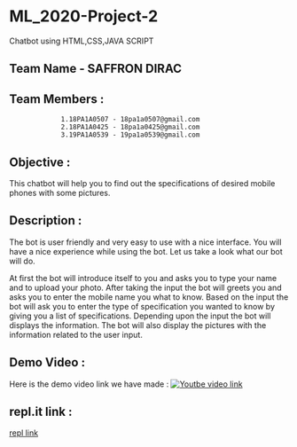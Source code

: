 # ML_2020-Project-2
Chatbot using HTML,CSS,JAVA SCRIPT

## Team Name - SAFFRON DIRAC 
## Team Members :
                 1.18PA1A0507 - 18pa1a0507@gmail.com
                 2.18PA1A0425 - 18pa1a0425@gmail.com
                 3.19PA1A0539 - 19pa1a0539@gmail.com

## Objective :

This chatbot will help you to find out the specifications of desired mobile phones with some pictures.

## Description :

The bot is user friendly and very easy to use with a nice interface. You will have a nice experience while using the bot. Let us take a look what our bot will do.

At first the bot will introduce itself to you and asks you to type your name and to upload your photo. After taking the input the bot will greets you and asks you to enter the mobile name you what to know. Based on the input the bot will ask you to enter the type of specification you wanted to know by giving you a list of specifications. Depending upon the input the bot will displays the information. The bot will also display the pictures with the information related to the user input.


## Demo Video :

Here is the demo video link we have made :
[![Youtbe video link](https://img.youtube.com/vi/SeDAV7Cd1FE/0.jpg)](https://www.youtube.com/watch?v=SeDAV7Cd1FE)

## repl.it link :
[repl link](https://website-chatbot.18pa1a0507anant.repl.co)
